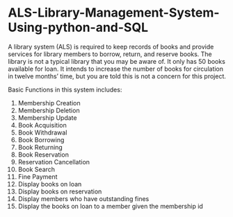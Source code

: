 # ALS-Library-Management-System-Using-python-and-SQL

A library system (ALS) is required to keep records of books and provide services for library members to borrow, return, and reserve books. The library is not a typical library that you may be aware of. It only has 50 books available for loan. It intends to increase the number of books for circulation in twelve months’ time, but you are told this is not a concern for this project.

Basic Functions in this system includes:

1. Membership Creation
2. Membership Deletion
3. Membership Update
4. Book Acquisition
5. Book Withdrawal
6. Book Borrowing
7. Book Returning
8. Book Reservation
9. Reservation Cancellation
10. Book Search
11. Fine Payment
12. Display books on loan
13. Display books on reservation
14. Display members who have outstanding fines
15. Display the books on loan to a member given the membership id
